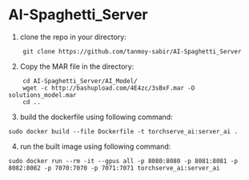 # AI-Spaghetti_Server

1. clone the repo in your directory:
```
    git clone https://github.com/tanmoy-sabir/AI-Spaghetti_Server
```

2. Copy the MAR file in the directory:
```
    cd AI-Spaghetti_Server/AI_Model/
    wget -c http://bashupload.com/4E4zc/3sBxF.mar -O solutions_model.mar
    cd ..
```

3. build the dockerfile using following command:
```
sudo docker build --file Dockerfile -t torchserve_ai:server_ai .
```


4. run the built image using following command:
```
sudo docker run --rm -it --gpus all -p 8080:8080 -p 8081:8081 -p 8082:8082 -p 7070:7070 -p 7071:7071 torchserve_ai:server_ai
```
